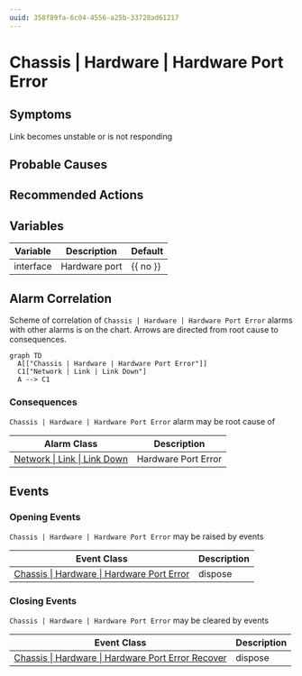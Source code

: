 ```yaml
---
uuid: 358f89fa-6c04-4556-a25b-33728ad61217
---
```

# Chassis | Hardware | Hardware Port Error

## Symptoms

Link becomes unstable or is not responding

## Probable Causes

## Recommended Actions

## Variables

| Variable  | Description   | Default  |
| --------- | ------------- | -------- |
| interface | Hardware port | {{ no }} |

## Alarm Correlation

Scheme of correlation of `Chassis | Hardware | Hardware Port Error` alarms with other alarms is on the chart. 
Arrows are directed from root cause to consequences.

```mermaid
graph TD
  A[["Chassis | Hardware | Hardware Port Error"]]
  C1["Network | Link | Link Down"]
  A --> C1
```

### Consequences
`Chassis | Hardware | Hardware Port Error` alarm may be root cause of

| Alarm Class                                                     | Description         |
| --------------------------------------------------------------- | ------------------- |
| [Network \| Link \| Link Down](../../network/link/link-down.md) | Hardware Port Error |

## Events

### Opening Events
`Chassis | Hardware | Hardware Port Error` may be raised by events

| Event Class                                                                                                      | Description |
| ---------------------------------------------------------------------------------------------------------------- | ----------- |
| [Chassis \| Hardware \| Hardware Port Error](../../../event-classes-reference/chassis/hardware/hardware-port-error.md) | dispose     |

### Closing Events
`Chassis | Hardware | Hardware Port Error` may be cleared by events

| Event Class                                                                                                                      | Description |
| -------------------------------------------------------------------------------------------------------------------------------- | ----------- |
| [Chassis \| Hardware \| Hardware Port Error Recover](../../../event-classes-reference/chassis/hardware/hardware-port-error-recover.md) | dispose     |
